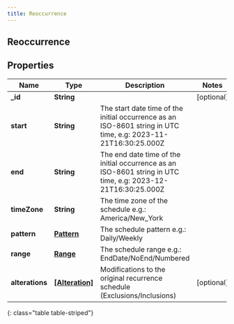 ```yaml
---
title: Reoccurrence
---
```

## Reoccurrence

## Properties

|Name | Type | Description | Notes|
|------------ | ------------- | ------------- | -------------|
| **_id** | **String** |  | [optional] |
| **start** | **String** | The  start date time of the initial occurrence as an ISO-8601 string in UTC time, e.g: 2023-11-21T16:30:25.000Z | |
| **end** | **String** | The end date time of the initial occurrence as an ISO-8601 string in UTC time, e.g: 2023-12-21T16:30:25.000Z | |
| **timeZone** | **String** | The time zone of the schedule e.g.:  America/New_York | |
| **pattern** | [**Pattern**](Pattern.html) | The schedule pattern e.g.: Daily/Weekly | |
| **range** | [**Range**](Range.html) | The schedule range e.g.: EndDate/NoEnd/Numbered | |
| **alterations** | [**[Alteration]**](Alteration.html) | Modifications to the original recurrence schedule (Exclusions/Inclusions) | [optional] |
{: class="table table-striped"}


